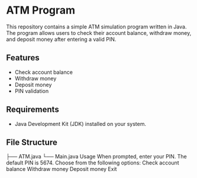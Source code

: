 # ATM Program

This repository contains a simple ATM simulation program written in Java. The program allows users to check their account balance, withdraw money, and deposit money after entering a valid PIN.

## Features

- Check account balance
- Withdraw money
- Deposit money
- PIN validation

## Requirements

- Java Development Kit (JDK) installed on your system.

## File Structure
├── ATM.java
└── Main.java
Usage
When prompted, enter your PIN. The default PIN is 5674.
Choose from the following options:
Check account balance
Withdraw money
Deposit money
Exit
